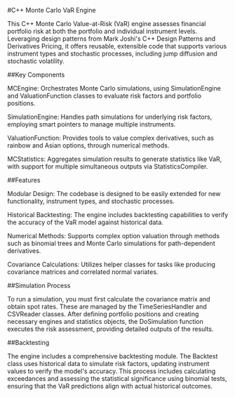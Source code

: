 #C++ Monte Carlo VaR Engine

This C++ Monte Carlo Value-at-Risk (VaR) engine assesses financial portfolio risk at both the portfolio and individual instrument levels. Leveraging design patterns from Mark Joshi's C++ Design Patterns and Derivatives Pricing, it offers reusable, extensible code that supports various instrument types and stochastic processes, including jump diffusion and stochastic volatility.

##Key Components

MCEngine: Orchestrates Monte Carlo simulations, using SimulationEngine and ValuationFunction classes to evaluate risk factors and portfolio positions.

SimulationEngine: Handles path simulations for underlying risk factors, employing smart pointers to manage multiple instruments.

ValuationFunction: Provides tools to value complex derivatives, such as rainbow and Asian options, through numerical methods.

MCStatistics: Aggregates simulation results to generate statistics like VaR, with support for multiple simultaneous outputs via StatisticsCompiler.

##Features

Modular Design: The codebase is designed to be easily extended for new functionality, instrument types, and stochastic processes.

Historical Backtesting: The engine includes backtesting capabilities to verify the accuracy of the VaR model against historical data.

Numerical Methods: Supports complex option valuation through methods such as binomial trees and Monte Carlo simulations for path-dependent derivatives.

Covariance Calculations: Utilizes helper classes for tasks like producing covariance matrices and correlated normal variates.

##Simulation Process

To run a simulation, you must first calculate the covariance matrix and obtain spot rates. These are managed by the TimeSeriesHandler and CSVReader classes. After defining portfolio positions and creating necessary engines and statistics objects, the DoSimulation function executes the risk assessment, providing detailed outputs of the results.

##Backtesting

The engine includes a comprehensive backtesting module. The Backtest class uses historical data to simulate risk factors, updating instrument values to verify the model's accuracy. This process includes calculating exceedances and assessing the statistical significance using binomial tests, ensuring that the VaR predictions align with actual historical outcomes.